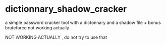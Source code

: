 # dictionnary_shadow_cracker
a simple password cracker tool with a dictonnary and a shadow file + bonus bruteforce not working actually

NOT WORKING ACTUALLY , do not try to use that
